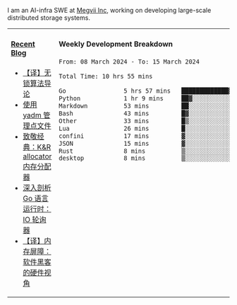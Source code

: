 I am an AI-infra SWE at [Megvii Inc](https://en.megvii.com/), working on developing large-scale distributed storage systems.

<table width="960px">
<tr>
<td valign="top" width="50%">

#### <a href="https://www.kongjun18.me" target="_blank">Recent Blog</a>

<!-- BLOG-POST-LIST:START -->
- [【译】无锁算法导论](https://kongjun18.github.io/posts/2023/07/14/)
- [使用 yadm 管理点文件](https://kongjun18.github.io/posts/2023/04/07/)
- [致敬经典：K&amp;R allocator 内存分配器](https://kongjun18.github.io/posts/2022/12/12/)
- [深入剖析 Go 语言运行时：IO 轮询器](https://kongjun18.github.io/posts/2022/11/21/)
- [【译】内存屏障：软件黑客的硬件视角](https://kongjun18.github.io/posts/2022/11/03/)
<!-- BLOG-POST-LIST:END -->

</td>
<td valign="top" width="50%">

#### Weekly Development Breakdown

<!--START_SECTION:waka-->

```txt
From: 08 March 2024 - To: 15 March 2024

Total Time: 10 hrs 55 mins

Go                5 hrs 57 mins   █████████████▓░░░░░░░░░░░   54.62 %
Python            1 hr 9 mins     ██▓░░░░░░░░░░░░░░░░░░░░░░   10.66 %
Markdown          53 mins         ██░░░░░░░░░░░░░░░░░░░░░░░   08.20 %
Bash              43 mins         █▓░░░░░░░░░░░░░░░░░░░░░░░   06.56 %
Other             33 mins         █▒░░░░░░░░░░░░░░░░░░░░░░░   05.10 %
Lua               26 mins         █░░░░░░░░░░░░░░░░░░░░░░░░   04.06 %
confini           17 mins         ▓░░░░░░░░░░░░░░░░░░░░░░░░   02.69 %
JSON              15 mins         ▓░░░░░░░░░░░░░░░░░░░░░░░░   02.30 %
Rust              8 mins          ▒░░░░░░░░░░░░░░░░░░░░░░░░   01.36 %
desktop           8 mins          ▒░░░░░░░░░░░░░░░░░░░░░░░░   01.31 %
```

<!--END_SECTION:waka-->
</td>
</tr>

</table>
